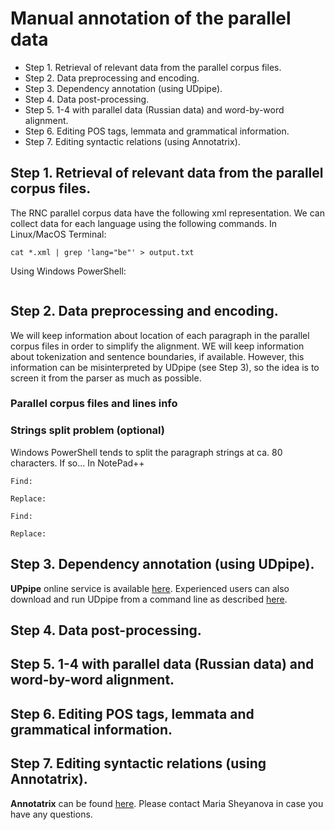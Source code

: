 # Manual annotation of the parallel data

* Step 1. Retrieval of relevant data from the parallel corpus files.  
* Step 2. Data preprocessing and encoding.  
* Step 3. Dependency annotation (using UDpipe).  
* Step 4. Data post-processing.  
* Step 5. 1-4 with parallel data (Russian data) and word-by-word alignment.  
* Step 6. Editing POS tags, lemmata and grammatical information.  
* Step 7. Editing syntactic relations (using Annotatrix).  

## Step 1. Retrieval of relevant data from the parallel corpus files.  
The RNC parallel corpus data have the following xml representation. We can collect data for each language using the following commands. 
In Linux/MacOS Terminal:
```
cat *.xml | grep 'lang="be"' > output.txt
```

Using Windows PowerShell:
```

```


## Step 2. Data preprocessing and encoding.  
We will keep information about location of each paragraph in the parallel corpus files in order to simplify the alignment. WE will keep information about tokenization and sentence boundaries, if available. However, this information can be misinterpreted by UDpipe (see Step 3), so the idea is to screen it from the parser as much as possible.  

### Parallel corpus files and lines info  

### Strings split problem (optional)
Windows PowerShell tends to split the paragraph strings at ca. 80 characters. If so...
In NotePad++
```
Find:

Replace: 

Find:

Replace:

```

## Step 3. Dependency annotation (using UDpipe).  
**UPpipe** online service is available [here](https://maryszmary.github.io/ud-annotatrix/standalone/annotator.html). Experienced users can also download and run UDpipe from a command line as described [here](http://wiki.apertium.org/wiki/UDPipe).

## Step 4. Data post-processing.  


## Step 5. 1-4 with parallel data (Russian data) and word-by-word alignment.  


## Step 6. Editing POS tags, lemmata and grammatical information.  


## Step 7. Editing syntactic relations (using Annotatrix).  
**Annotatrix** can be found [here](https://maryszmary.github.io/ud-annotatrix/standalone/annotator.html). Please contact Maria Sheyanova in case you have any questions.

